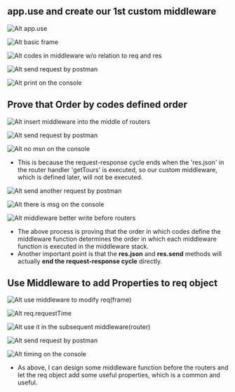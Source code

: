 ## **app.use and create our 1st custom middleware**

![Alt app.use](pic/bandicam%202022-10-16%2013-36-12-814.jpg)

![Alt basic frame](pic/bandicam%202022-10-16%2013-41-06-812.jpg)

![Alt codes in middleware w/o relation to req and res](pic/bandicam%202022-10-16%2013-42-33-221.jpg)

![Alt send request by postman](pic/bandicam%202022-10-16%2013-43-25-679.jpg)

![Alt print on the console](pic/bandicam%202022-10-16%2013-44-47-337.jpg)

## **Prove that Order by codes defined order**

![Alt insert middleware into the middle of routers](pic/bandicam%202022-10-16%2013-47-14-136.jpg)

![Alt send request by postman](pic/bandicam%202022-10-16%2013-48-10-572.jpg)

![Alt no msn on the console](pic/bandicam%202022-10-16%2013-48-35-772.jpg)

- This is because the request-response cycle ends when the 'res.json' in the router handler 'getTours' is executed, so our custom middleware, which is defined later, will not be executed.

![Alt send another request by postman](pic/bandicam%202022-10-16%2013-49-06-792.jpg)

![Alt there is msg on the console](pic/bandicam%202022-10-16%2013-49-34-927.jpg)

![Alt middleware better write before routers](pic/bandicam%202022-10-16%2013-51-33-488.jpg)

- The above process is proving that the order in which codes define the middleware function determines the order in which each middleware function is executed in the middleware stack.
- Another important point is that the **res.json** and **res.send** methods will actually **end the request-response cycle** directly.

## **Use Middleware to add Properties to req object**

![Alt  use middleware to modify req(frame)](pic/bandicam%202022-10-16%2013-53-28-839.jpg)

![Alt req.requestTime](pic/bandicam%202022-10-16%2013-55-21-508.jpg)

![Alt use it in the subsequent middleware(router)](pic/bandicam%202022-10-16%2013-58-57-736.jpg)

![Alt send request by postman](pic/bandicam%202022-10-16%2013-59-51-267.jpg)

![Alt timing on the console](pic/bandicam%202022-10-16%2014-00-02-218.jpg)

- As above, I can design some middleware function before the routers and let the req object add some useful properties, which is a common and useful.
